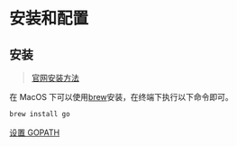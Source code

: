 # 安装和配置

## 安装

> [官网安装方法](https://golang.org/doc/install)

在 MacOS 下可以使用[brew](https://brew.sh)安装，在终端下执行以下命令即可。

```bash
brew install go
```

[设置 GOPATH](https://github.com/golang/go/wiki/SettingGOPATH)

